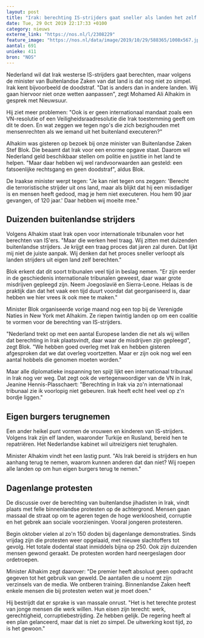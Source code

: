 ```yaml
---
layout: post
title: "Irak: berechting IS-strijders gaat sneller als landen het zelf doen"
date: Tue, 29 Oct 2019 22:17:33 +0100
category: nieuws
externe_link: "https://nos.nl/l/2308229"
feature_image: "https://nos.nl/data/image/2019/10/29/588365/1008x567.jpg"
aantal: 691
unieke: 411
bron: "NOS"
---
```


<p>Nederland wil dat Irak westerse IS-strijders gaat berechten, maar volgens de minister van Buitenlandse Zaken van dat land is dat nog niet zo simpel. Irak kent bijvoorbeeld de doodstraf. "Dat is anders dan in andere landen. Wij gaan hiervoor niet onze wetten aanpassen", zegt Mohamed Ali Alhakim in gesprek met Nieuwsuur.</p>
<p>Hij ziet meer problemen: "Ook is er geen internationaal mandaat zoals een VN-resolutie of een Veiligheidsraadresolutie die Irak toestemming geeft om dit te doen. En wat zeggen we tegen ngo's die zich bezighouden met mensenrechten als we iemand uit het buitenland executeren?"</p>
<p>Alhakim was gisteren op bezoek bij onze minister van Buitenlandse Zaken Stef Blok. Die beaamt dat Irak voor een enorme opgave staat. Daarom wil Nederland geld beschikbaar stellen om politie en justitie in het land te helpen. "Maar daar hebben wij wel randvoorwaarden aan gesteld: een fatsoenlijke rechtsgang en geen doodstraf", aldus Blok.</p>
<p>De Iraakse minister werpt tegen: "Je kan niet tegen ons zeggen: 'Berecht die terroristische strijder uit ons land, maar als blijkt dat hij een misdadiger is en mensen heeft gedood, mag je hem niet executeren. Hou hem 90 jaar gevangen, of 120 jaar.' Daar hebben wij moeite mee."</p>
<h2>Duizenden buitenlandse strijders</h2>
<p>Volgens Alhakim staat Irak open voor internationale tribunalen voor het berechten van IS'ers. "Maar die werken heel traag. Wij zitten met duizenden buitenlandse strijders. Je krijgt een traag proces dat jaren zal duren. Dat lijkt mij niet de juiste aanpak. Wij denken dat het proces sneller verloopt als landen strijders uit eigen land zelf berechten."</p>
<p>Blok erkent dat dit soort tribunalen veel tijd in beslag nemen. "Er zijn eerder in de geschiedenis internationale tribunalen geweest, daar waar grote misdrijven gepleegd zijn. Neem Joegoslavië en Sierra-Leone. Helaas is de praktijk dan dat het vaak een tijd duurt voordat dat georganiseerd is, daar hebben we hier vrees ik ook mee te maken."</p>
<p>Minister Blok organiseerde vorige maand nog een top bij de Verenigde Naties in New York met Alhakim. Ze riepen twintig landen op om een coalitie te vormen voor de berechting van IS-strijders.</p>
<p>"Nederland trekt op met een aantal Europese landen die net als wij willen dat berechting in Irak plaatsvindt, daar waar de misdrijven zijn gepleegd", zegt Blok. "We hebben goed overleg met Irak en hebben gisteren afgesproken dat we dat overleg voortzetten. Maar er zijn ook nog wel een aantal hobbels die genomen moeten worden."</p>
<p>Maar alle diplomatieke inspanning ten spijt lijkt een internationaal tribunaal in Irak nog ver weg. Dat zegt ook de vertegenwoordiger van de VN in Irak, Jeanine Hennis-Plasschaert: "Berechting in Irak via zo'n internationaal tribunaal zie ik voorlopig niet gebeuren. Irak heeft echt heel veel op z'n bordje liggen."</p>
<h2>Eigen burgers terugnemen</h2>
<p>Een ander heikel punt vormen de vrouwen en kinderen van IS-strijders. Volgens Irak zijn elf landen, waaronder Turkije en Rusland, bereid hen te repatriëren. Het Nederlandse kabinet wil uitreizigers niet terughalen.</p>
<p>Minister Alhakim vindt het een lastig punt. "Als Irak bereid is strijders en hun aanhang terug te nemen, waarom kunnen anderen dat dan niet? Wij roepen alle landen op om hun eigen burgers terug te nemen."</p>
<h2>Dagenlange protesten</h2>
<p>De discussie over de berechting van buitenlandse jihadisten in Irak, vindt plaats met felle binnenlandse protesten op de achtergrond. Mensen gaan massaal de straat op om te ageren tegen de hoge werkloosheid, corruptie en het gebrek aan sociale voorzieningen. Vooral jongeren protesteren.</p>
<p>Begin oktober vielen al zo'n 150 doden bij dagenlange demonstraties. Sinds vrijdag zijn die protesten weer opgelaaid, met nieuwe slachtoffers tot gevolg. Het totale dodental staat inmiddels bijna op 250. Ook zijn duizenden mensen gewond geraakt. De protesten worden hard neergeslagen door ordetroepen.</p>
<p>Minister Alhakim zegt daarover: "De premier heeft absoluut geen opdracht gegeven tot het gebruik van geweld. De aantallen die u noemt zijn verzinsels van de media. We ontberen training. Binnenlandse Zaken heeft enkele mensen die bij protesten weten wat je moet doen."</p>
<p>Hij bestrijdt dat er sprake is van massale onrust. "Het is het terechte protest van jonge mensen die werk willen. Hun eisen zijn terecht: werk, gerechtigheid, corruptiebestrijding. Ze hebben gelijk. De regering heeft al een plan gelanceerd, maar dat is niet zo simpel. De uitwerking kost tijd, zo is het gewoon."</p>
